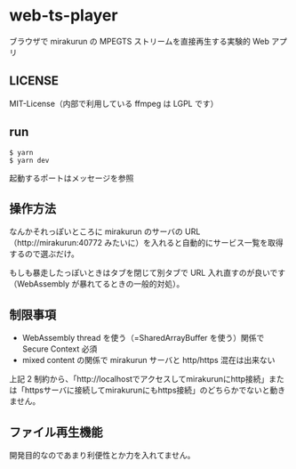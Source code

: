 # web-ts-player

ブラウザで mirakurun の MPEGTS ストリームを直接再生する実験的 Web アプリ

## LICENSE

MIT-License（内部で利用している ffmpeg は LGPL です）

## run

```
$ yarn
$ yarn dev
```

起動するポートはメッセージを参照

## 操作方法

なんかそれっぽいところに mirakurun のサーバの URL（http://mirakurun:40772 みたいに）を入れると自動的にサービス一覧を取得するので選ぶだけ。

もしも暴走したっぽいときはタブを閉じて別タブで URL 入れ直すのが良いです（WebAssembly が暴れてるときの一般的対処）。

## 制限事項

- WebAssembly thread を使う（=SharedArrayBuffer を使う）関係で Secure Context 必須
- mixed content の関係で mirakurun サーバと http/https 混在は出来ない

上記 2 制約から、「http://localhostでアクセスしてmirakurunにhttp接続」または「httpsサーバに接続してmirakurunにもhttps接続」のどちらかでないと動きません。

## ファイル再生機能

開発目的なのであまり利便性とか力を入れてません。
